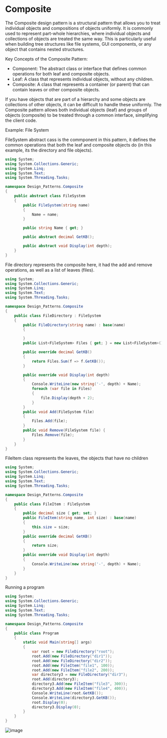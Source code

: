 # Composite

The Composite design pattern is a structural pattern that allows you to treat individual objects and compositions of objects uniformly. It is commonly used to represent part-whole hierarchies, where individual objects and collections of objects are treated the same way. This is particularly useful when building tree structures like file systems, GUI components, or any object that contains nested structures.

Key Concepts of the Composite Pattern:
- Component: The abstract class or interface that defines common operations for both leaf and composite objects.
- Leaf: A class that represents individual objects, without any children.
- Composite: A class that represents a container (or parent) that can contain leaves or other composite objects.

If you have objects that are part of a hierarchy and some objects are collections of other objects, it can be difficult to handle these uniformly. The Composite pattern allows both individual objects (leaf) and groups of objects (composite) to be treated through a common interface, simplifying the client code.

Example: File System

FileSystem abstract cass is the commponent in this pattern, it defines the common operations that both the leaf and composite objects do (in this example, its the directory and file objects).
```csharp
using System;
using System.Collections.Generic;
using System.Linq;
using System.Text;
using System.Threading.Tasks;

namespace Design_Patterns.Composite
{
    public abstract class FileSystem
    {
        public FileSystem(string name)
        {
            Name = name;
        }

        public string Name { get; }

        public abstract decimal GetKB();

        public abstract void Display(int depth);
    }
}
```

File directory represents the composite here, it had the add and remove operations, as well as a list of leaves (files).

```csharp
using System;
using System.Collections.Generic;
using System.Linq;
using System.Text;
using System.Threading.Tasks;

namespace Design_Patterns.Composite
{
    public class FileDirectory : FileSystem
    {
        public FileDirectory(string name) : base(name)
        {

        }
        public List<FileSystem> Files { get; } = new List<FileSystem>();

        public override decimal GetKB()
        {
            return Files.Sum(f => f.GetKB());
        }

        public override void Display(int depth)
        {
            Console.WriteLine(new string('-', depth) + Name);
            foreach (var file in Files)
            {
                file.Display(depth + 2);
            }
        }
        public void Add(FileSystem file)
        {
            Files.Add(file);
        }
        public void Remove(FileSystem file) {
            Files.Remove(file);
        }
    }
}
```

FileItem class represents the leaves, the objects that have no children

```csharp
using System;
using System.Collections.Generic;
using System.Linq;
using System.Text;
using System.Threading.Tasks;

namespace Design_Patterns.Composite
{
    public class FileItem : FileSystem
    {
        public decimal size { get; set; }
        public FileItem(string name, int size) : base(name)
        {
            this.size = size;
        }
        public override decimal GetKB()
        {
            return size;
        }
        public override void Display(int depth)
        {
            Console.WriteLine(new string('-', depth) + Name);
        }
    }
}
```

Running a program

```csharp
using System;
using System.Collections.Generic;
using System.Linq;
using System.Text;
using System.Threading.Tasks;

namespace Design_Patterns.Composite
{
    public class Program
    {
        static void Main(string[] args)
        {
            var root = new FileDirectory("root");
            root.Add(new FileDirectory("dir1"));
            root.Add(new FileDirectory("dir2"));
            root.Add(new FileItem("file1", 100));
            root.Add(new FileItem("file2", 200));
            var directory3 = new FileDirectory("dir3");
            root.Add(directory3);
            directory3.Add(new FileItem("file3", 300));
            directory3.Add(new FileItem("file4", 400));
            Console.WriteLine(root.GetKB());
            Console.WriteLine(directory3.GetKB());
            root.Display(0);
            directory3.Display(0);
        }
    }
}
```

![image](https://github.com/user-attachments/assets/ec8034d9-d60a-492a-b4ac-140eac8a0283)
